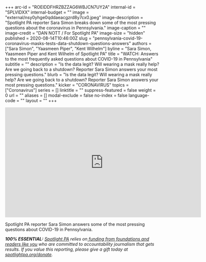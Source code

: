 +++
arc-id = "ROEIDDFHRZBZZAG6WBJCN7UY2A"
internal-id = "SPLVIDXX"
internal-budget = ""
image = "external/nsy0yhge0qddaeacgzrd8y7cx0.jpeg"
image-description = "Spotlight PA reporter Sara Simon breaks down some of the most pressing questions about the coronavirus in Pennsylvania."
image-caption = ""
image-credit = "DAN NOTT / For Spotlight PA"
image-size = "hidden"
published = 2020-08-14T10:46:00Z
slug = "pennsylvania-covid-19-coronavirus-masks-tests-data-shutdown-questions-answers"
authors = ["Sara Simon", "Yaasmeen Piper", "Kent Wilhelm"]
byline = "Sara Simon, Yaasmeen Piper and Kent Wilhelm of Spotlight PA"
title = "WATCH: Answers to the most frequently asked questions about COVID-19 in Pennsylvania"
subtitle = ""
description = "Is the data legit? Will wearing a mask really help? Are we going back to a shutdown? Reporter Sara Simon answers your most pressing questions."
blurb = "Is the data legit? Will wearing a mask really help? Are we going back to a shutdown? Reporter Sara Simon answers your most pressing questions."
kicker = "CORONAVIRUS"
topics = ["Coronavirus"]
series = []
linktitle = ""
suppress-featured = false
weight = 0
url = ""
aliases = []
modal-exclude = false
no-index = false
language-code = ""
layout = ""
+++

<iframe src="https://player.vimeo.com/video/447585506" width="640" height="360" frameborder="0" allow="autoplay; fullscreen" allowfullscreen></iframe>

Spotlight PA reporter Sara Simon answers some of the most pressing questions about COVID-19 in Pennsylvania.

<i><b>100% ESSENTIAL:</b></i> <a href="https://www.spotlightpa.org/"><i>Spotlight PA</i></a><i> relies on</i><a href="https://www.spotlightpa.org/support"><i> funding from foundations and readers like you</i></a><i> who are committed to accountability journalism that gets results. If you value this reporting, please give a gift today at </i><a href="https://www.spotlightpa.org/donate"><i>spotlightpa.org/donate</i></a><i>.</i>
